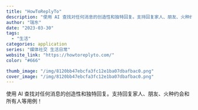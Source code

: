 ```yaml
---
title: "HowToReplyTo"
description: "使用 AI 查找对任何消息的创造性和独特回复。支持回复家人、朋友、火种约会和所有人等用例！"
author: "瑞东"
date: "2023-03-30"
tags:
  - "生活"
categories: application
series: "媒体社交 生活日常"
website_link: "https://howtoreplyto.com/"
color: "#666"

thumb_image: "/img/8120bb47ebcfa3fc12e1ba07dbafbac0.png"
cover_image: "/img/8120bb47ebcfa3fc12e1ba07dbafbac0.png"
---
```


使用 AI 查找对任何消息的创造性和独特回复。支持回复家人、朋友、火种约会和所有人等用例！